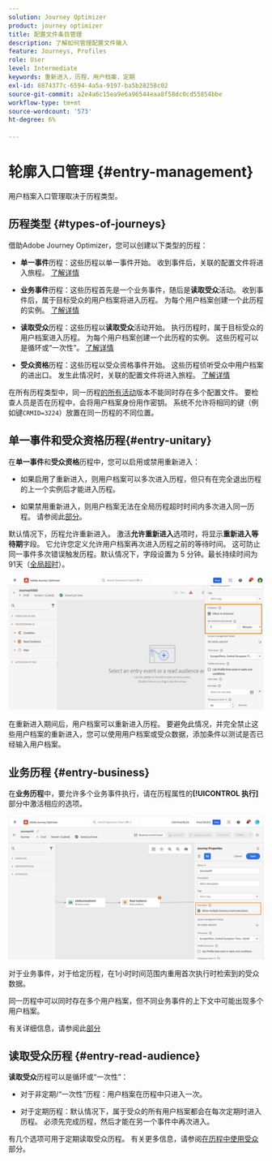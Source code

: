```yaml
---
solution: Journey Optimizer
product: journey optimizer
title: 配置文件条目管理
description: 了解如何管理配置文件输入
feature: Journeys, Profiles
role: User
level: Intermediate
keywords: 重新进入，历程，用户档案，定期
exl-id: 8874377c-6594-4a5a-9197-ba5b28258c02
source-git-commit: a2e4a6c15ea9e6a96544eaa8f58dc0cd55854bbe
workflow-type: tm+mt
source-wordcount: '573'
ht-degree: 6%

---
```



# 轮廓入口管理 {#entry-management}

用户档案入口管理取决于历程类型。

## 历程类型 {#types-of-journeys}

借助Adobe Journey Optimizer，您可以创建以下类型的历程：

* **单一事件**&#x200B;历程：这些历程以单一事件开始。 收到事件后，关联的配置文件将进入旅程。 [了解详情](#entry-unitary)

* **业务事件**&#x200B;历程：这些历程首先是一个业务事件，随后是&#x200B;**读取受众**&#x200B;活动。 收到事件后，属于目标受众的用户档案将进入历程。 为每个用户档案创建一个此历程的实例。 [了解详情](#entry-business)

* **读取受众**&#x200B;历程：这些历程以&#x200B;**读取受众**&#x200B;活动开始。 执行历程时，属于目标受众的用户档案进入历程。 为每个用户档案创建一个此历程的实例。 这些历程可以是循环或“一次性”。 [了解详情](#entry-read-audience)

* **受众资格**&#x200B;历程：这些历程以受众资格事件开始。 这些历程侦听受众中用户档案的进出口。 发生此情况时，关联的配置文件将进入旅程。 [了解详情](#entry-unitary)

在所有历程类型中，同一历程[的所有活动](publishing-the-journey.md#journey-versions-journey-versions)版本不能同时存在多个配置文件。 要检查人员是否在历程中，会将用户档案身份用作密钥。 系统不允许将相同的键（例如键`CRMID=3224`）放置在同一历程的不同位置。

## 单一事件和受众资格历程{#entry-unitary}

在&#x200B;**单一事件**&#x200B;和&#x200B;**受众资格**&#x200B;历程中，您可以启用或禁用重新进入：

* 如果启用了重新进入，则用户档案可以多次进入历程，但只有在完全退出历程的上一个实例后才能进入历程。

* 如果禁用重新进入，则用户档案无法在全局历程超时时间内多次进入同一历程。 请参阅此[部分](../building-journeys/journey-properties.md#global_timeout)。

默认情况下，历程允许重新进入。 激活&#x200B;**允许重新进入**&#x200B;选项时，将显示&#x200B;**重新进入等待期**&#x200B;字段。 它允许您定义允许用户档案再次进入历程之前的等待时间。 这可防止同一事件多次错误触发历程。默认情况下，字段设置为 5 分钟。最长持续时间为91天（[全局超时](journey-properties.md#global_timeout)）。

<!--
When a journey ends, its status is **[!UICONTROL Closed]**. New individuals can no longer enter the journey. Persons already in the journey automatically exit the journey. 
-->

![](assets/journey-re-entrance.png)

在重新进入期间后，用户档案可以重新进入历程。 要避免此情况，并完全禁止这些用户档案的重新进入，您可以使用用户档案或受众数据，添加条件以测试是否已经输入用户档案。

<!--
Due to the 30-day journey timeout, when journey reentrance is not allowed, we cannot make sure the reentrance blocking will work more than 91 days. Indeed, as we remove all information about persons who entered the journey 91 days after they enter, we cannot know the person entered previously, more than 91 days ago. -->

## 业务历程 {#entry-business}

<!--
Business events follow reentrance rules in the same way as for unitary events. If a journey allows reentrance, the next business event will be processed.
-->

在&#x200B;**业务历程**&#x200B;中，要允许多个业务事件执行，请在历程属性的&#x200B;**[!UICONTROL 执行]**&#x200B;部分中激活相应的选项。

![](assets/business-entry.png)

对于业务事件，对于给定历程，在1小时时间范围内重用首次执行时检索到的受众数据。

同一历程中可以同时存在多个用户档案，但不同业务事件的上下文中可能出现多个用户档案。

有关详细信息，请参阅此[部分](../event/about-creating-business.md)

## 读取受众历程 {#entry-read-audience}

**读取受众**&#x200B;历程可以是循环或“一次性”：

* 对于非定期/“一次性”历程：用户档案在历程中只进入一次。

* 对于定期历程：默认情况下，属于受众的所有用户档案都会在每次定期时进入历程。 必须先完成历程，然后才能在另一个事件中再次进入。

有几个选项可用于定期读取受众历程。 有关更多信息，请参阅[在历程中使用受众](../building-journeys/read-audience.md)部分。

<!--
After 91 days, a Read audience journey switches to the **Finished** status. This behavior is set for 91 days only (i.e. journey timeout default value) as all information about profiles who entered the journey is removed 91 days after they entered. Persons still in the journey automatically are impacted. They exit the journey after the 30 day timeout. 
-->

